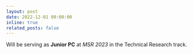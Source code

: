 ```yaml
---
layout: post
date: 2022-12-01 00:00:00
inline: true
related_posts: false
---
```


Will be serving as **Junior PC** at *MSR 2023* in the Technical Research track. 